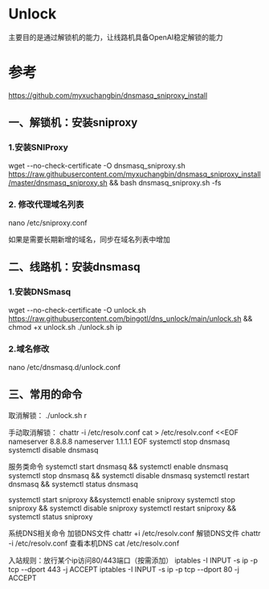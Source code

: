 # Unlock
主要目的是通过解锁机的能力，让线路机具备OpenAI稳定解锁的能力

# 参考
https://github.com/myxuchangbin/dnsmasq_sniproxy_install


## 一、解锁机：安装sniproxy

### 1.安装SNIProxy
wget --no-check-certificate -O dnsmasq_sniproxy.sh https://raw.githubusercontent.com/myxuchangbin/dnsmasq_sniproxy_install/master/dnsmasq_sniproxy.sh && bash dnsmasq_sniproxy.sh -fs

### 2. 修改代理域名列表

nano /etc/sniproxy.conf

如果是需要长期新增的域名，同步在域名列表中增加

## 二、线路机：安装dnsmasq

### 1.安装DNSmasq
wget --no-check-certificate -O unlock.sh https://raw.githubusercontent.com/bingotl/dns_unlock/main/unlock.sh && chmod +x unlock.sh
./unlock.sh ip

### 2.域名修改
nano /etc/dnsmasq.d/unlock.conf

## 三、常用的命令

取消解锁：
./unlock.sh r

手动取消解锁：
chattr -i /etc/resolv.conf
cat > /etc/resolv.conf <<EOF
nameserver 8.8.8.8
nameserver 1.1.1.1
EOF
systemctl stop dnsmasq
systemctl disable dnsmasq

服务类命令
systemctl start dnsmasq && systemctl enable dnsmasq
systemctl stop dnsmasq && systemctl disable dnsmasq
systemctl restart dnsmasq && systemctl status dnsmasq

systemctl start sniproxy &&systemctl enable sniproxy
systemctl stop sniproxy && systemctl disable sniproxy
systemctl restart sniproxy && systemctl status sniproxy

系统DNS相关命令
加锁DNS文件
chattr +i /etc/resolv.conf
解锁DNS文件
chattr -i /etc/resolv.conf
查看本机DNS
cat /etc/resolv.conf

入站规则：放行某个ip访问80/443端口（按需添加）
iptables -I INPUT -s ip -p tcp --dport 443 -j ACCEPT
iptables -I INPUT -s ip -p tcp --dport 80 -j ACCEPT
